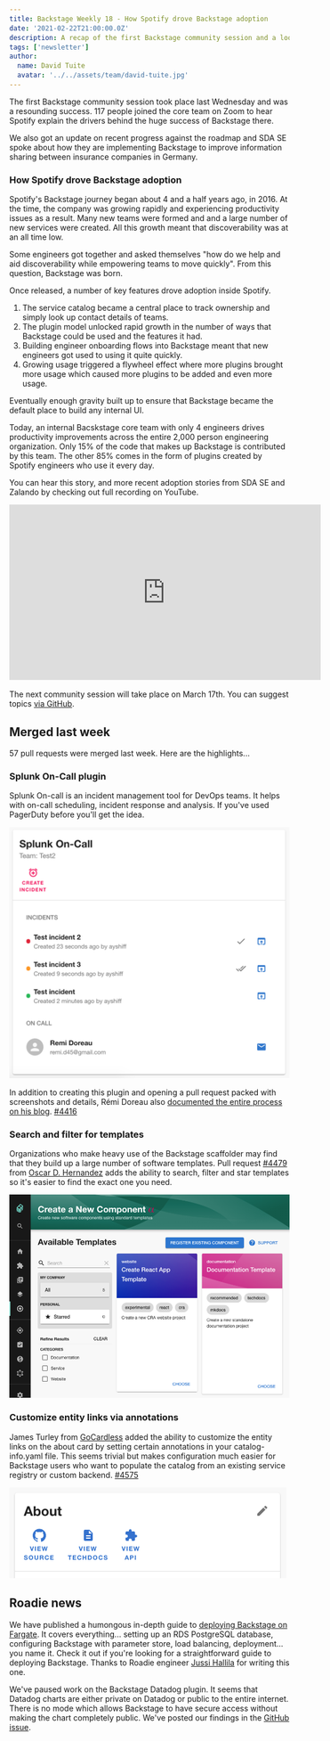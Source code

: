 ```yaml
---
title: Backstage Weekly 18 - How Spotify drove Backstage adoption
date: '2021-02-22T21:00:00.0Z'
description: A recap of the first Backstage community session and a look at some new features which dropped last week.
tags: ['newsletter']
author:
  name: David Tuite
  avatar: '../../assets/team/david-tuite.jpg'
---
```


The first Backstage community session took place last Wednesday and was a resounding success. 117 people joined the core team on Zoom to hear Spotify explain the drivers behind the huge success of Backstage there.

We also got an update on recent progress against the roadmap and SDA SE spoke about how they are implementing Backstage to improve information sharing between insurance companies in Germany.

### How Spotify drove Backstage adoption

Spotify's Backstage journey began about 4 and a half years ago, in 2016. At the time, the company was growing rapidly and experiencing productivity issues as a result. Many new teams were formed and and a large number of new services were created. All this growth meant that discoverability was at an all time low.

Some engineers got together and asked themselves "how do we help and aid discoverability while empowering teams to move quickly". From this question, Backstage was born.

Once released, a number of key features drove adoption inside Spotify.

1. The service catalog became a central place to track ownership and simply look up contact details of teams.
2. The plugin model unlocked rapid growth in the number of ways that Backstage could be used and the features it had.
3. Building engineer onboarding flows into Backstage meant that new engineers got used to using it quite quickly.
4. Growing usage triggered a flywheel effect where more plugins brought more usage which caused more plugins to be added and even more usage.

Eventually enough gravity built up to ensure that Backstage became the default place to build any internal UI.

Today, an internal Bacskstage core team with only 4 engineers drives productivity improvements across the entire 2,000 person engineering organization. Only 15% of the code that makes up Backstage is contributed by this team. The other 85% comes in the form of plugins created by Spotify engineers who use it every day.

You can hear this story, and more recent adoption stories from SDA SE and Zalando by checking out full recording on YouTube.

<iframe width="560" height="315" src="https://www.youtube.com/embed/4-VX9tDdJYY" frameborder="0" allow="accelerometer; autoplay; clipboard-write; encrypted-media; gyroscope; picture-in-picture" allowfullscreen></iframe>

The next community session will take place on March 17th. You can suggest topics [via GitHub](https://github.com/backstage/community/issues/7).

## Merged last week

57 pull requests were merged last week. Here are the highlights...

### Splunk On-Call plugin

Splunk On-call is an incident management tool for DevOps teams. It helps with on-call scheduling, incident response and analysis. If you've used PagerDuty before you'll get the idea.

![Backstage widget showing a list of incidents and the current on-call person](./incident-list-component.png)

In addition to creating this plugin and opening a pull request packed with screenshots and details, Rémi Doreau also [documented the entire process on his blog](https://myopensourcejourney.com/docs/contributions/backstage4416/). [#4416](https://github.com/backstage/backstage/pull/4416)

### Search and filter for templates

Organizations who make heavy use of the Backstage scaffolder may find that they build up a large number of software templates. Pull request [#4479](https://github.com/backstage/backstage/pull/4479) from [Oscar D. Hernandez](https://github.com/OscarDHdz) adds the ability to search, filter and star templates so it's easier to find the exact one you need.

![A list of software templates with a search bar and filtering by categorization](./localhost_3000_create.png)

### Customize entity links via annotations

James Turley from [GoCardless](https://gocardless.com) added the ability to customize the entity links on the about card by setting certain annotations in your catalog-info.yaml file. This seems trivial but makes configuration much easier for Backstage users who want to populate the catalog from an existing service registry or custom backend. [#4575](https://github.com/backstage/backstage/pull/4575)

![a Backstage widget with the title About and links to the code, and api and techdocs](./about-card.png)

## Roadie news

We have published a humongous in-depth guide to [deploying Backstage on Fargate](https://roadie.io/blog/backstage-fargate-up-and-running/). It covers everything... setting up an RDS PostgreSQL database, configuring Backstage with parameter store, load balancing, deployment... you name it. Check it out if you're looking for a straightforward guide to deploying Backstage. Thanks to Roadie engineer [Jussi Hallila](https://github.com/Xantier) for writing this one.

We've paused work on the Backstage Datadog plugin. It seems that Datadog charts are either private on Datadog or public to the entire internet. There is no mode which allows Backstage to have secure access without making the chart completely public. We've posted our findings in the [GitHub issue](https://github.com/backstage/backstage/issues/849).
